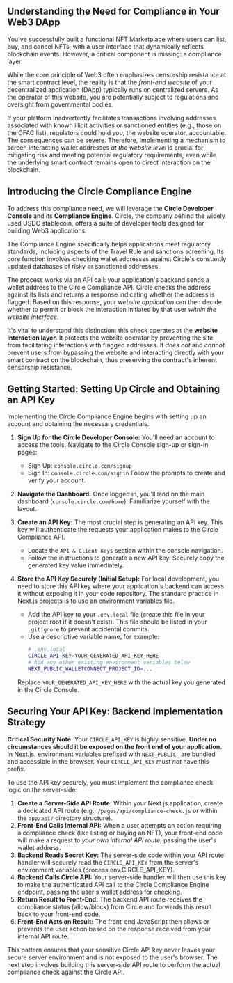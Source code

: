 ## Understanding the Need for Compliance in Your Web3 DApp

You've successfully built a functional NFT Marketplace where users can list, buy, and cancel NFTs, with a user interface that dynamically reflects blockchain events. However, a critical component is missing: a compliance layer.

While the core principle of Web3 often emphasizes censorship resistance at the smart contract level, the reality is that the *front-end website* of your decentralized application (DApp) typically runs on centralized servers. As the operator of this website, you are potentially subject to regulations and oversight from governmental bodies.

If your platform inadvertently facilitates transactions involving addresses associated with known illicit activities or sanctioned entities (e.g., those on the OFAC list), regulators could hold *you*, the website operator, accountable. The consequences can be severe. Therefore, implementing a mechanism to screen interacting wallet addresses *at the website level* is crucial for mitigating risk and meeting potential regulatory requirements, even while the underlying smart contract remains open to direct interaction on the blockchain.

## Introducing the Circle Compliance Engine

To address this compliance need, we will leverage the **Circle Developer Console** and its **Compliance Engine**. Circle, the company behind the widely used USDC stablecoin, offers a suite of developer tools designed for building Web3 applications.

The Compliance Engine specifically helps applications meet regulatory standards, including aspects of the Travel Rule and sanctions screening. Its core function involves checking wallet addresses against Circle's constantly updated databases of risky or sanctioned addresses.

The process works via an API call: your application's backend sends a wallet address to the Circle Compliance API. Circle checks the address against its lists and returns a response indicating whether the address is flagged. Based on this response, your *website application* can then decide whether to permit or block the interaction initiated by that user *within the website interface*.

It's vital to understand this distinction: this check operates at the **website interaction layer**. It protects the website operator by preventing the site from facilitating interactions with flagged addresses. It *does not* and *cannot* prevent users from bypassing the website and interacting directly with your smart contract on the blockchain, thus preserving the contract's inherent censorship resistance.

## Getting Started: Setting Up Circle and Obtaining an API Key

Implementing the Circle Compliance Engine begins with setting up an account and obtaining the necessary credentials.

1.  **Sign Up for the Circle Developer Console:** You'll need an account to access the tools. Navigate to the Circle Console sign-up or sign-in pages:
    *   Sign Up: `console.circle.com/signup`
    *   Sign In: `console.circle.com/signin`
    Follow the prompts to create and verify your account.

2.  **Navigate the Dashboard:** Once logged in, you'll land on the main dashboard (`console.circle.com/home`). Familiarize yourself with the layout.

3.  **Create an API Key:** The most crucial step is generating an API key. This key will authenticate the requests your application makes to the Circle Compliance API.
    *   Locate the `API & Client Keys` section within the console navigation.
    *   Follow the instructions to generate a new API key. Securely copy the generated key value immediately.

4.  **Store the API Key Securely (Initial Setup):** For local development, you need to store this API key where your application's backend can access it without exposing it in your code repository. The standard practice in Next.js projects is to use an environment variables file.
    *   Add the API key to your `.env.local` file (create this file in your project root if it doesn't exist). This file should be listed in your `.gitignore` to prevent accidental commits.
    *   Use a descriptive variable name, for example:
        ```bash
        # .env.local
        CIRCLE_API_KEY=YOUR_GENERATED_API_KEY_HERE
        # Add any other existing environment variables below
        NEXT_PUBLIC_WALLETCONNECT_PROJECT_ID=...
        ```
    Replace `YOUR_GENERATED_API_KEY_HERE` with the actual key you generated in the Circle Console.

## Securing Your API Key: Backend Implementation Strategy

**Critical Security Note:** Your `CIRCLE_API_KEY` is highly sensitive. **Under no circumstances should it be exposed on the front end of your application.** In Next.js, environment variables prefixed with `NEXT_PUBLIC_` are bundled and accessible in the browser. Your `CIRCLE_API_KEY` must *not* have this prefix.

To use the API key securely, you must implement the compliance check logic on the server-side:

1.  **Create a Server-Side API Route:** Within your Next.js application, create a dedicated API route (e.g., `/pages/api/compliance-check.js` or within the `app/api/` directory structure).
2.  **Front-End Calls Internal API:** When a user attempts an action requiring a compliance check (like listing or buying an NFT), your front-end code will make a request to *your own internal API route*, passing the user's wallet address.
3.  **Backend Reads Secret Key:** The server-side code within your API route handler will securely read the `CIRCLE_API_KEY` from the server's environment variables (process.env.CIRCLE_API_KEY).
4.  **Backend Calls Circle API:** Your server-side handler will then use this key to make the authenticated API call to the Circle Compliance Engine endpoint, passing the user's wallet address for checking.
5.  **Return Result to Front-End:** The backend API route receives the compliance status (allow/block) from Circle and forwards this result back to your front-end code.
6.  **Front-End Acts on Result:** The front-end JavaScript then allows or prevents the user action based on the response received from your internal API route.

This pattern ensures that your sensitive Circle API key never leaves your secure server environment and is not exposed to the user's browser. The next step involves building this server-side API route to perform the actual compliance check against the Circle API.